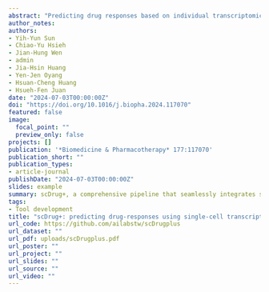 ```yaml
---
abstract: "Predicting drug responses based on individual transcriptomic profiles holds promise for refining prognosis and advancing precision medicine. Although many studies have endeavored to predict the responses of known drugs to novel transcriptomic profiles, research into predicting responses for newly discovered drugs remains sparse. In this study, we introduce scDrug+, a comprehensive pipeline that seamlessly integrates single-cell analysis with drug-response prediction. Importantly, scDrug+ is equipped to predict the response of new drugs by analyzing their molecular structures. The open-source tool is available as a Docker container, ensuring ease of deployment and reproducibility. It can be accessed at https://github.com/ailabstw/scDrugplus."
author_notes:
authors:
- Yih-Yun Sun
- Chiao-Yu Hsieh
- Jian-Hung Wen
- admin
- Jia-Hsin Huang
- Yen-Jen Oyang
- Hsuan-Cheng Huang
- Hsueh-Fen Juan
date: "2024-07-03T00:00:00Z"
doi: "https://doi.org/10.1016/j.biopha.2024.117070"
featured: false
image:
  focal_point: ""
  preview_only: false
projects: []
publication: '*Biomedicine & Pharmacotherapy* 177:117070'
publication_short: ""
publication_types:
- article-journal
publishDate: "2024-07-03T00:00:00Z"
slides: example
summary: scDrug+, a comprehensive pipeline that seamlessly integrates single-cell analysis with drug-response prediction.
tags:
- Tool development
title: "scDrug+: predicting drug-responses using single-cell transcriptomics and molecular structure"
url_code: https://github.com/ailabstw/scDrugplus
url_dataset: ""
url_pdf: uploads/scDrugplus.pdf
url_poster: ""
url_project: ""
url_slides: ""
url_source: ""
url_video: ""
---
```

